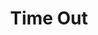 ---
title: "Time Out"
draft: false
slug: "time-out"
weight: "7"
mainpage: true
related: true

block_project: {
	description: "(description coming soon)",
	bgcolor: "#5028C7",
	fontcolor: "#fff",
	work: [ 
		{class: "gallery-col-12 w-md-75", path: "illustration_time-out-01.jpg"}
	]
}

---